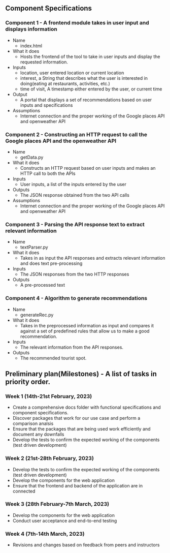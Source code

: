 ## Component Specifications

### Component 1 - A frontend module takes in user input and displays information

* Name 
  - index.html
* What it does
  - Hosts the frontend of the tool to take in user inputs and display the requested information.
* Inputs
  - location, user entered location or current location
  - interest, a String that describes what the user is interested in doing(eating at restaurants, activities, etc.)
  - time of visit, A timestamp either entered by the user, or current time
* Output
  - A portal that displays a set of recommendations based on user inputs and specifications
* Assumptions
  - Internet connection and the proper working of the Google places API and openweather API

### Component 2 - Constructing an HTTP request to call the Google places API and the openweather API

* Name
  - getData.py
* What it does
  - Constructs an HTTP request based on user inputs and makes an HTTP call to both the APIs
* Inputs
  - User inputs, a list of the inputs entered by the user
* Outputs
  - The JSON response obtained from the two API calls
* Assumptions
  - Internet connection and the proper working of the Google places API and openweather API

### Component 3 - Parsing the API response text to extract relevant information

* Name
  - textParser.py
* What it does
  - Takes in as input the API responses and extracts relevant information and does text pre-processing
* Inputs
  - The JSON responses from the two HTTP responses
* Outputs
  - A pre-processed text 

### Component 4 - Algorithm to generate recommendations  

* Name
  - generateRec.py
* What it does
  - Takes in the preprocessed information as input and compares it against a set of predefined rules that allow us to make a good recommendation.  
* Inputs  
  - The relevant information from the API responses.  
* Outputs  
  - The recommended tourist spot.

## Preliminary plan(Milestones) - A list of tasks in priority order.

### Week 1 (14th-21st February, 2023)
* Create a comprehensive docs folder with functional specifications and component specifications.
* Discover packages that work for our use case and perform a comparison analsis
* Ensure that the packages that are being used work efficiently and document any downfalls
* Develop the tests to confirm the expected working of the components (test driven development)

### Week 2 (21st-28th February, 2023)
* Develop the tests to confirm the expected working of the components (test driven development)
* Develop the components for the web application
* Ensure that the frontend and backend of the application are in connected 

### Week 3 (28th February-7th March, 2023)
* Develop the components for the web application
* Conduct user acceptance and end-to-end testing


### Week 4 (7th-14th March, 2023)
* Revisions and changes based on feedback from peers and instructors